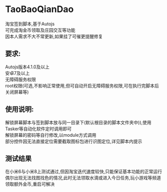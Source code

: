 # TaoBaoQianDao
淘宝签到脚本,基于Autojs<br>
可完成淘金币领取及庄园交互等功能<br>
因本人需求不大不常更新,如果挂了可催更提醒修复<br>

## 要求:
Autojs版本4.1.0及以上<br>
安卓7及以上<br>
无障碍服务权限<br>
root权限(可选,不影响正常使用,但可自动开启无障碍服务权限,可在执行完脚本后关闭屏幕等)<br>

## 使用说明:
解锁屏幕脚本与签到脚本放与同一目录下(默认根目录的脚本文件夹中)),使用Tasker等自动化软件定时调用即可<br>
解锁屏幕的密码等自行修改,以module方式调用<br>
部分控件因无法直接定位需要截取图标包进行识图定位,详见脚本内提示<br>

## 测试结果
在小米6与小米8上测试通过,但因淘宝迭代速度较快,只能保证基本功能的正常运行<br>
偶尔出现无法找图找色的情况,此时无法领取水滴或进入今日任务,玩小游戏等频道领取额外金币,重启可解决<br>


